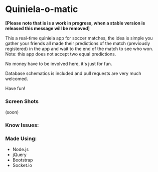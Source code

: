 # Quiniela-o-matic
**[Please note that is is a work in progress, when a stable version is released this message will be removed]**

This a real-time quiniela app for soccer matches, the idea is simple you gather your friends all made their predictions
of the match (previously registered) in the app and wait to the end of the match to see who won. Note: this app does not accept two equal predictions.

No money have to be involved here, it's just for fun.

Database schematics is included and pull requests are very much welcomed.

Have fun!

### Screen Shots
(soon)

### Know Issues:

### Made Using:
  - Node.js
  - jQuery
  - Bootstrap
  - Socket.io
